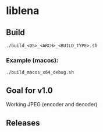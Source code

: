 # liblena

## Build

```
./build_<OS>_<ARCH>_<BUILD_TYPE>.sh
```

### Example (macos):

```
./build_macos_x64_debug.sh 
```

## Goal for v1.0
Working JPEG (encoder and decoder)

## Releases
